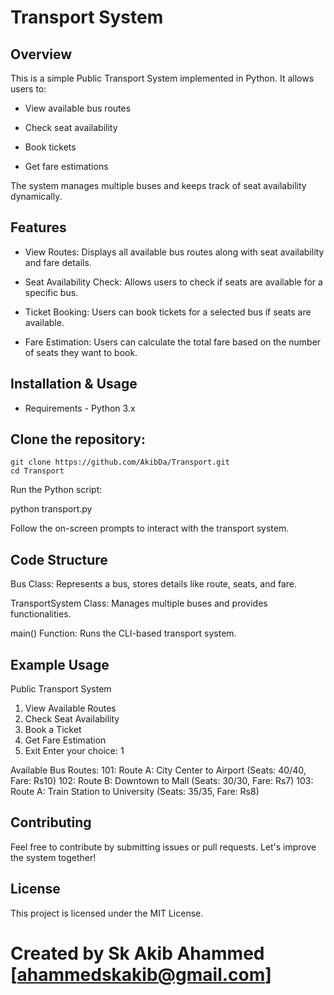 # Transport System

## Overview

This is a simple Public Transport System implemented in Python. It allows users to:

* View available bus routes

* Check seat availability

* Book tickets

* Get fare estimations

The system manages multiple buses and keeps track of seat availability dynamically.

## Features

* View Routes: Displays all available bus routes along with seat availability and fare details.

* Seat Availability Check: Allows users to check if seats are available for a specific bus.

* Ticket Booking: Users can book tickets for a selected bus if seats are available.

* Fare Estimation: Users can calculate the total fare based on the number of seats they want to book.

## Installation & Usage

* Requirements - Python 3.x

## Clone the repository:
```
git clone https://github.com/AkibDa/Transport.git
cd Transport
```

Run the Python script:

python transport.py

Follow the on-screen prompts to interact with the transport system.

## Code Structure

Bus Class: Represents a bus, stores details like route, seats, and fare.

TransportSystem Class: Manages multiple buses and provides functionalities.

main() Function: Runs the CLI-based transport system.

## Example Usage

Public Transport System
1. View Available Routes
2. Check Seat Availability
3. Book a Ticket
4. Get Fare Estimation
5. Exit
Enter your choice: 1

Available Bus Routes:
101: Route A: City Center to Airport (Seats: 40/40, Fare: Rs10)
102: Route B: Downtown to Mall (Seats: 30/30, Fare: Rs7)
103: Route A: Train Station to University (Seats: 35/35, Fare: Rs8)

## Contributing

Feel free to contribute by submitting issues or pull requests. Let's improve the system together!

## License

This project is licensed under the MIT License.

# Created by Sk Akib Ahammed [ahammedskakib@gmail.com]
